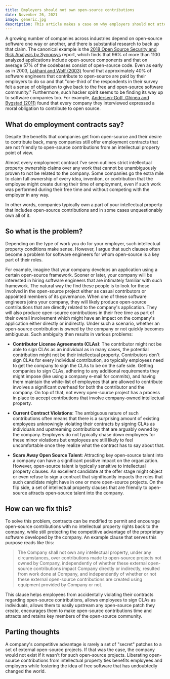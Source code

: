 ```yaml
---
title: Employers should not own open-source contributions
date: November 26, 2021
image: generic.jpg
description: This article makes a case on why employers should not attempt to own the IP of the contributions of their employees
---
```


A growing number of companies across industries depend on open-source software
one way or another, and there is substantial research to back up that claim.
The canonical example is the [2018 Open Source Security and Risk Analysis by
Synopsys](https://www.ciosummits.com/2018_Open_Source_Security_and_Risk_Analysis.pdf)
report, which finds that 96% of more than 1100 analyzed applications include
open-source components and that on average 57% of the codebases consist of
open-source code. Even as early as in 2003, [Lakhani and Wolf
(2003)](https://papers.ssrn.com/sol3/papers.cfm?abstract_id=443040) found that
approximately 40% of software engineers that contribute to open-source are paid
by their employers to do so and that "one-third of the respondents in their
survey felt a sense of obligation to give back to the free and open-source
software community." Furthermore, such hacker spirit seems to be finding its
way up to software companies too. For example, [Andersen-Gott, Ghinea and
Bygstad
(2011)](https://www.sciencedirect.com/science/article/pii/S026840121100123X)
found that every company they interviewed expressed a moral obligation to
contribute to open source.

What do employment contracts say?
---------------------------------

Despite the benefits that companies get from open-source and their desire to
contribute back, many companies still offer employment contracts that are not
friendly to open-source contributions from an intellectual property point of
view.

Almost every employment contract I've seen outlines strict intellectual
property ownership claims over any work that cannot be unambiguously proven to
not be related to the company. Some companies go the extra mile to claim full
ownership of every idea, invention, or contribution that the employee might
create during their time of employment, even if such work was performed during
their free time and without competing with the employer in any way.

In other words, companies typically own a part of your intellectual property
that includes open-source contributions and in some cases unquestionably own
all of it.

So what is the problem?
-----------------------

Depending on the type of work you do for your employer, such intellectual
property conditions make sense. However, I argue that such clauses often become
a problem for software engineers for whom open-source is a key part of their
roles.

For example, imagine that your company develops an application using a certain
open-source framework. Sooner or later, your company will be interested in
hiring software engineers that are intimately familiar with such framework.
The natural way the find these people is to look for those involved in the
open-source project either as casual contributors or appointed members of its
governance. When one of these software engineers joins your company, they will
likely produce open-source contributions that are directly related to the
company's application. They will also produce open-source contributions in
their free time as part of their overall involvement which might have an impact
on the company's application either directly or indirectly. Under such a
scenario, whether an open-source contribution is owned by the company or not
quickly becomes ambiguous. Such ambiguity then results in various problems:

- **Contributor License Agreements (CLAs)**: The contributor might not be able
  to sign CLAs as an individual as in many cases, the potential contribution
  might not be their intellectual property. Contributors don't sign CLAs for
  every individual contribution, so typically employees need to get the company
  to sign the CLAs to be on the safe side. Getting companies to sign CLAs,
  adhering to any additional requirements they might impose (like using a
  company e-mail for commits), and having them maintain the white-list of
  employees that are allowed to contribute involves a significant overhead for
  both the contributor and the company. On top of that, not every open-source
  project has a process in place to accept contributions that involve
  company-owned intellectual property.

- **Current Contract Violations**: The ambiguous nature of such contributions
  often means that there is a surprising amount of existing employees
  unknowingly violating their contracts by signing CLAs as individuals and
  upstreaming contributions that are arguably owned by the company. Employers
  do not typically chase down employees for these minor violations but
  employees are still likely to feel uncomfortable once they realize what the
  contract has to say about that.

- **Scare Away Open Source Talent**: Attracting key open-source talent into a
  company can have a significant positive impact on the organization. However,
  open-source talent is typically sensitive to intellectual property clauses.
  An excellent candidate at the offer stage might object or even refuse to sign
  a contract that significantly impacts the roles that such candidate might
  have in one or more open-source projects. On the flip side, a set of
  intellectual property clauses that are friendly to open-source attracts
  open-source talent into the company.

How can we fix this?
--------------------

To solve this problem, contracts can be modified to permit and encourage
open-source contributions with no intellectual property rights back to the
company, while still protecting the competitive advantage of the proprietary
software developed by the company. An example clause that serves this purpose
reads like this:

> The Company shall not own any intellectual property, under any
circumstances, over contributions made to open-source projects not owned by
Company, independently of whether these external open-source contributions
impact Company directly or indirectly, resulted from work done at Company, and
independently of whether or not these external open-source contributions are
created using equipment provided by Company or not.

This clause helps employees from accidentally violating their contracts
regarding open-source contributions, allows employees to sign CLAs as
individuals, allows them to easily upstream any open-source patch they create,
encourages them to make open-source contributions time and attracts and retains
key members of the open-source community.

Parting thoughts
----------------

A company's competitive advantage is rarely a set of "secret" patches to a set
of external open-source projects. If that was the case, the company would not
exist if it wasn't for such open-source projects. Liberating open-source
contributions from intellectual property ties benefits employees and employers
while fostering the idea of free software that has undoubtedly changed the
world.
